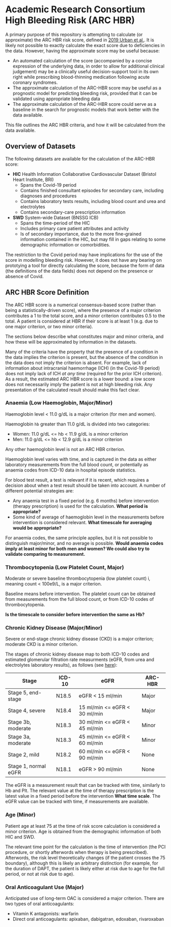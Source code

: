 # Academic Research Consortium High Bleeding Risk (ARC HBR)

A primary purpose of this repository is attempting to calculate (or approximate) the ARC HBR risk score, defined in [2019 Urban et al.](https://pubmed.ncbi.nlm.nih.gov/31116395/). It is likely not possible to exactly calculate the exact score due to deficiencies in the data. However, having the approximate score may be useful because:
* An automated calculation of the score (accompanied by a concise expression of the underlying data, in order to allow for additional clinical judgement) may be a clinically useful decision-support tool in its own right while prescribing blood-thinning medication following acute coronary syndromes.
* The approximate calculation of the ARC-HBR score may be useful as a prognostic model for predicting bleeding risk, provided that it can be validated using appropriate bleeding data
* The approximate calculation of the ARC-HBR score could serve as a baseline in the search for prognostic models that work better with the data available.

This file outlines the ARC HBR criteria, and how it will be calculated from the data available.

## Overview of Datasets

The following datasets are available for the calculation of the ARC-HBR score:
* **HIC** Health Information Collaborative Cardiovascular Dataset (Bristol Heart Institute, BRI)
    * Spans the Covid-19 period
    * Contains finished consultant episodes for secondary care, including diagnoses and procedures
    * Contains laboratory tests results, including blood count and urea and electrolytes
    * Contains secondary-care prescription information 
* **SWD** System-wide Dataset (BNSSG ICB)
    * Spans the time-period of the HIC
    * Includes primary care patient attributes and activity
    * Is of secondary importance, due to the more fine-grained information contained in the HIC, but may fill in gaps relating to some demographic information or comorbidities.

The restriction to the Covid period may have implications for the use of the score in modelling bleeding risk. However, it does not have any bearing on prototying a tool for directly calculating the score, because the form of data (the definitions of the data fields) does not depend on the presence or absence of Covid.

## ARC HBR Score Definition

The ARC HBR score is a numerical consensus-based score (rather than being a statistically-driven score), where the presence of a major criterion contributes a 1 to the total score, and a minor criterion contributes 0.5 to the total. A patient is considered at HBR if their score is at least 1 (e.g. due to one major criterion, or two minor criteria).

The sections below describe what constitutes major and minor criteria, and how these will be approximated by information in the datasets.

Many of the criteria have the property that the presence of a condition in the data implies the criterion is present, but the absence of the condition in the data does not imply the criterion is absent. For example, lack of information about intracranial haemorrhage (ICH) (in the Covid-19 period) does not imply lack of ICH *at any time* (required for the prior ICH criterion). As a result, the estimated ARC HBR score is a lower bound: a low score does not necessarily imply the patient is not at high bleeding risk. Any presentation of the calculated result should make this fact clear.

### Anaemia (Low Haemoglobin, Major/Minor)

Haemoglobin level < 11.0 g/dL is a major criterion (for men and women).

Haemoglobin `hb` greater than 11.0 g/dL is divided into two categories:
* Women: 11.0 g/dL <= hb < 11.9 g/dL is a minor criterion
* Men: 11.0 g/dL <= hb < 12.9 g/dL is a minor criterion

Any other haemoglobin level is not an ARC HBR criterion.

Haemoglobin level varies with time, and is captured in the data as either laboratory measurements from the full blood count, or potentially as anaemia codes from ICD-10 data in hospital episode statistics.

For blood test result, a test is relevant if it is recent, which requires a decision about when a test result should be taken into account. A number of different potential strategies are:
* Any anaemia test in a fixed period (e.g. 6 months) before intervention (therapy prescription) is used for the calculation. **What period is appropriate?**
* Some kind of average of haemoglobin level in the measurements before intervention is considered relevant. **What timescale for averaging would be appropriate?**

For anaemia codes, the same principle applies, but it is not possible to distinguish major/minor, and no average is possible. **Would anaemia codes imply at least minor for both men and women? We could also try to validate comparing to measurement.** 

### Thrombocytopenia (Low Platelet Count, Major)

Moderate or severe baseline thrombocytopenia (low platelet count) i, meaning count < 100e9/L, is a major criterion.

Baseline means before intervention. The platelet count can be obtained from measurements from the full blood count, or from ICD-10 codes of thrombocytopenia.

**Is the timescale to consider before intervention the same as Hb?**

### Chronic Kidney Disease (Major/Minor)

Severe or end-stage chronic kidney disease (CKD) is a major criterion; moderate CKD is a minor criterion.

The stages of chronic kidney disease map to both ICD-10 codes and estimated glomerular filtration rate measurments (eGFR, from urea and electrolytes laboratory results), as follows (see [here](https://www.nhs.uk/conditions/kidney-disease/diagnosis/)):

| Stage | ICD-10 | eGFR | ARC-HBR |
|-------|--------|------|---------|
| Stage 5, end-stage | N18.5 | eGFR < 15 ml/min | Major |
| Stage 4, severe | N18.4 | 15 ml/min <= eGFR < 30 ml/min | Major |
| Stage 3b, moderate | N18.3 | 30 ml/min <= eGFR < 45 ml/min | Minor |
| Stage 3a, moderate | N18.3 | 45 ml/min <= eGFR < 60 ml/min | Minor |
| Stage 2, mild | N18.2 | 60 ml/min <= eGFR < 90 ml/min | None |
| Stage 1, normal eGFR | N18.1 | eGFR > 90 ml/min | None |

The eGFR is a measurement result that can be tracked with time, similarly to Hb and Plt. The relevant value at the time of therapy prescription is the latest value in a fixed period before the intervention **What time scale**. The eGFR value can be tracked with time, if measurements are available.

### Age (Minor)

Patient age at least 75 at the time of risk score calculation is considered a minor criterion. Age is obtained from the demographic information of both HIC and SWD.

The relevant time point for the calculation is the time of intervention (the PCI procedure, or shortly afterwords when therapy is being prescribed). Afterwords, the risk level theoretically changes (if the patient crosses the 75 boundary), although this is likely an arbitrary distinction (for example, for the duration of DAPT, the patient is likely either at risk due to age for the full period, or not at risk due to age).





### Oral Anticoagulant Use (Major)

Anticipated use of long-term OAC is considered a major criterion. There are two types of oral anticoagulants:
* Vitamin K antagonists: warfarin
* Direct oral anticoagulants: apixaban, dabigatran, edoxaban, rivaroxaban





